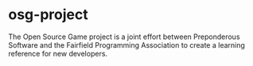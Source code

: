 # osg-project
The Open Source Game project is a joint effort between Preponderous Software and the Fairfield Programming Association to create a learning reference for new developers.
